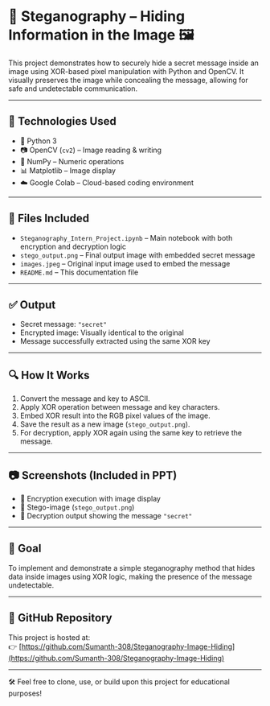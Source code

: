 # 🔐 Steganography – Hiding Information in the Image 🖼️

This project demonstrates how to securely hide a secret message inside an image using XOR-based pixel manipulation with Python and OpenCV. It visually preserves the image while concealing the message, allowing for safe and undetectable communication.

---

## 🔧 Technologies Used
- 🐍 Python 3
- 📷 OpenCV (`cv2`) – Image reading & writing
- 🧮 NumPy – Numeric operations
- 📊 Matplotlib – Image display
- ☁️ Google Colab – Cloud-based coding environment

---

## 📁 Files Included
- `Steganography_Intern_Project.ipynb` – Main notebook with both encryption and decryption logic
- `stego_output.png` – Final output image with embedded secret message
- `images.jpeg` – Original input image used to embed the message
- `README.md` – This documentation file

---

## ✅ Output
- Secret message: `"secret"`
- Encrypted image: Visually identical to the original
- Message successfully extracted using the same XOR key

---

## 🔍 How It Works
1. Convert the message and key to ASCII.
2. Apply XOR operation between message and key characters.
3. Embed XOR result into the RGB pixel values of the image.
4. Save the result as a new image (`stego_output.png`).
5. For decryption, apply XOR again using the same key to retrieve the message.

---

## 📷 Screenshots (Included in PPT)
- 🔹 Encryption execution with image display  
- 🔹 Stego-image (`stego_output.png`)  
- 🔹 Decryption output showing the message `"secret"`

---

## 🎯 Goal
To implement and demonstrate a simple steganography method that hides data inside images using XOR logic, making the presence of the message undetectable.

---

## 🔗 GitHub Repository
This project is hosted at:  
👉 [https://github.com/Sumanth-308/Steganography-Image-Hiding](https://github.com/Sumanth-308/Steganography-Image-Hiding)

---

🛠️ Feel free to clone, use, or build upon this project for educational purposes!

